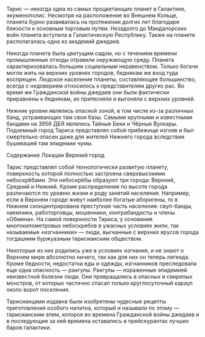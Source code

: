 Тарис — некогда одна из самых процветающих планет в Галактике, экуменополис. Несмотря на расположение во Внешнем Кольце, планета бурно развивалась на протяжении долгих лет благодаря близости к основным торговым путям. Незадолго до Мандалорских войн планета вступила в Галактическую Республику. Также на планете располагалась одна из академий джедаев.

Некогда планета была цветущим садом, но с течением времени промышленные отходы отравили окружающую среду. Планета характеризовалась большим социальным неравенством. Только богачи могли жить на верхних уровнях городов, беднякам же вход туда воспрещен. Людское население планеты, составляющее большинство, всегда с недоверием относилось к представителям других рас. Во время же Гражданской войны джедаев они были фактически приравнены к беднякам, их притесняли и выгоняли с верхних уровней.

Нижние уровни являлись опасной зоной, в том числе из-за различных банд, устраивающих там свои базы. Самыми крупными и известными бандами на 3956 ДБЯ являлись Тайные Беки и Чёрные Вулкары. Подземный город Тариса представлял собой прибежище изгоев и был смертельно опасен даже для жителей Нижнего города вследствие бушевашей там эпидемии чумы.


Содержание
Локации
Верхний город

Тарис представлял собой технологически развитую планету, поверхность которой полностью застроена сверхвысокими небоскрёбами. Эти небоскрёбы образуют три города: Верхний, Средний и Нижний. Кроме распределения по высоте города различаются по уровню жизни и роду занятий населения. Например, если в Верхнем городе живут наиболее богатые аборигены, то в Нижнем сконцентрирована преступная часть населения: свуп-банды, наемники, работорговцы, мошенники, контрабандисты и члены «Обмена». На самой поверхности Тариса, у основания многокилометровых небоскребов в ужасных условиях жили, так называемые «изгнанники» — люди, выгнанные с верхних ярусов города тогдашним буржуазным тарисианским обществом.

Некоторые из них родились уже в условиях изгнания, и не знают о Верхнем мире абсолютно ничего, так как для них он теперь легенда. Кроме бедности, недостатка еды и одежды, изгнанников преследовала еще одна опасность — ракгулы. Ракгулы — пораженные эпидемией неизвестной болезни люди. Они превращались в опасных и свирепых монстров, от которых частично спасал только круглосуточный караул около ворот поселения.

Тарисианцами издавна были изобретены чудесные рецепты приготовления особого напитка, который и называли по этому — тарисианским элем, которое во времена Гражданской войны джедаев и в последующие за ней времена оставались в прейскурантах лучших баров галактики.

